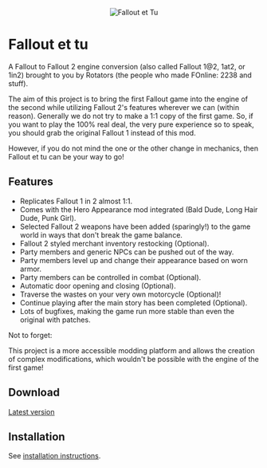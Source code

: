 <p align="center"><img src="Resources/Gallery/logo.ettu.png" alt="Fallout et Tu"/></p>

# Fallout et tu

A Fallout to Fallout 2 engine conversion (also called Fallout 1@2, 1at2, or 1in2) brought to you by Rotators (the people who made FOnline: 2238 and stuff).

The aim of this project is to bring the first Fallout game into the engine of the second while utilizing Fallout 2's features wherever we can (within reason).
Generally we do not try to make a 1:1 copy of the first game. So, if you want to play the 100% real deal, the very pure experience so to speak, you should grab the original Fallout 1 instead of this mod.

However, if you do not mind the one or the other change in mechanics, then Fallout et tu can be your way to go!

## Features
- Replicates Fallout 1 in 2 almost 1:1.
- Comes with the Hero Appearance mod integrated (Bald Dude, Long Hair Dude, Punk Girl).
- Selected Fallout 2 weapons have been added (sparingly!) to the game world in ways that don't break the game balance.
- Fallout 2 styled merchant inventory restocking (Optional).
- Party members and generic NPCs can be pushed out of the way.
- Party members level up and change their appearance based on worn armor.
- Party members can be controlled in combat (Optional).
- Automatic door opening and closing (Optional).
- Traverse the wastes on your very own motorcycle (Optional)!
- Continue playing after the main story has been completed (Optional).
- Lots of bugfixes, making the game run more stable than even the original with patches.

Not to forget:

This project is a more accessible modding platform and allows the creation of complex modifications, which wouldn't be possible with the engine of the first game!

## Download
[Latest version](https://github.com/rotators/Fo1in2/releases/latest/download/Fallout1in2.zip)

## Installation
See [installation instructions](Fallout2/Fallout1in2/README.md#mod-installation).
